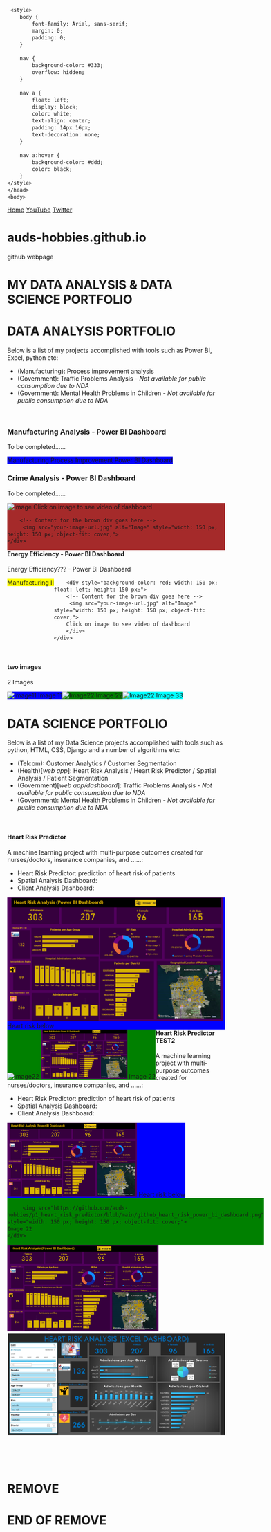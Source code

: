 <!DOCTYPE html>

<html lang="en" dir="ltr">
    <head>
        <title> My Portfolio </title>
        <meta charset="utf-8">
    <meta name="viewport" content="width=device-width, initial-scale=1">

     <style>
        body {
            font-family: Arial, sans-serif;
            margin: 0;
            padding: 0;
        }

        nav {
            background-color: #333;
            overflow: hidden;
        }

        nav a {
            float: left;
            display: block;
            color: white;
            text-align: center;
            padding: 14px 16px;
            text-decoration: none;
        }

        nav a:hover {
            background-color: #ddd;
            color: black;
        }
    </style>
    </head>
    <body>
<nav>
    <a href="#home">Home</a>
    <a href="#about">YouTube</a>
     <a href="#about">Twitter</a>
</nav>


# auds-hobbies.github.io
github webpage
# MY DATA ANALYSIS & DATA SCIENCE PORTFOLIO


<h1>DATA ANALYSIS PORTFOLIO</h1>
Below is a list of my projects accomplished with tools such as Power BI, Excel, python etc: 
<ul>
    <li> (Manufacturing): Process improvement analysis   </li>
    <li> (Government): Traffic Problems Analysis - <i>Not available for public consumption due to NDA </i>  </li>
    <li> (Government): Mental Health Problems in Children - <i>Not available for public consumption due to NDA </i>  </li>
</ul>

<br>
<section>
    <h3> Manufacturing Analysis - Power BI Dashboard </h3>
    <p> To be completed...... </p>
    <div style="background-color: blue; width: 150 px; float: left; height: 150 px;">
    <!-- Content for the blue div goes here -->
    Manufacturing Process Improvement Power BI Dashboard
    </div>
</section>

<br>
<section> 
   <h3> Crime Analysis - Power BI Dashboard </h3>
    <p> To be completed...... </p>
    <div style="background-color: brown; width: 150 px; float: left; height: 150 px;">
        <!-- Content for the brown div goes here -->
         <img src="your-image-url.jpg" alt="Image" style="width: 150 px; height: 150 px; object-fit: cover;">
        Click on image to see video of dashboard
    
        <!-- Content for the brown div goes here -->
         <img src="your-image-url.jpg" alt="Image" style="width: 150 px; height: 150 px; object-fit: cover;"> 
    </div> 
</section>

<br>
<section>
    <h4> Energy Efficiency - Power BI Dashboard </h4> 
    <p>Energy Efficiency???  - Power BI Dashboard </p>
    <div>
        <div style="background-color: yellow; width: 150 px; float: left; height: 150 px;">
        <!-- Content for the blue div goes here -->
        Manufacturing II
        </div>
    
        <div style="background-color: red; width: 150 px; float: left; height: 150 px;">
        <!-- Content for the brown div goes here -->
         <img src="your-image-url.jpg" alt="Image" style="width: 150 px; height: 150 px; object-fit: cover;">
        Click on image to see video of dashboard
        </div>
    </div>
</section>

<br>
<section>
    <h4> two images </h4> 
<p> 2 Images </p>
<!-- Image 1 -->
<div>
    <div style="background-color: blue; width: 150 px; float: left; height: 150 px;">
    <!-- IMAGE 11 -->
    <img src="your-image-url.jpg" alt="Image11" style="width: 150 px; height: 150 px; object-fit: cover;">
    Image 11
    </div>
</div>
<!-- Image 2 -->
<div>
    <div style="background-color: green; width: 150 px; float: left; height: 150 px;">
    <!-- IMAGE 22 -->
    <img src="your-image-url.jpg" alt="Image22" style="width: 150 px; height: 150 px; object-fit: cover;">
    Image 22
    </div>
</div>
<!-- Image 3 -->
<div>
    <div style="background-color: cyan; width: 150 px; float: left; height: 150 px;">
    <!-- IMAGE 33 -->
    <img src="your-image-url.jpg" alt="Image22" style="width: 150 px; height: 150 px; object-fit: cover;">
    Image 33
    </div>
</div>

</section>


<br>
<h1>DATA SCIENCE PORTFOLIO</h1>
Below is a list of my Data Science projects accomplished with tools such as python, HTML, CSS, Django and a number of algorithms etc: 
<ul>
    <li> (Telcom): Customer Analytics / Customer Segmentation   </li>
    <li> (Health)[<i>web app</i>]: Heart Risk Analysis / Heart Risk Predictor / Spatial Analysis / Patient Segmentation   </li>
    <li> (Government)[<i>web app/dashboard</i>]: Traffic Problems Analysis - <i>Not available for public consumption due to NDA </i>  </li>
    <li> (Government): Mental Health Problems in Children - <i>Not available for public consumption due to NDA </i>  </li>
</ul>

 
<br>
<section>
    <h4> Heart Risk Predictor </h4> 
<p> A machine learning project with multi-purpose outcomes created for nurses/doctors, insurance companies, and ......: </p> 
<ul>
    <li> Heart Risk Predictor: prediction of heart risk of patients   </li>
    <li> Spatial Analysis Dashboard:   </li>
    <li> Client Analysis Dashboard:   </li>
</ul>
    
<!-- Image 1 -->
<div>
    <div style="background-color: blue; width: 150 px; float: left; height: 150 px;">
    <img src="https://github.com/auds-hobbies/p1_heart_risk_predictor/blob/main/github_heart_risk_power_bi_dashboard.png " width="500"/> 
    Heart risk below
    </div>
</div>
<!-- Image 2 -->
<div>
    <div style="background-color: green; width: 150 px; float: left; height: 150 px;">
    <!-- IMAGE 22 -->
    <img src="your-image-url.jpg" alt="Image22" style="width: 150 px; height: 150 px; object-fit: cover;">
         <img src="https://github.com/auds-hobbies/p1_heart_risk_predictor/blob/main/github_heart_risk_power_bi_dashboard.png" width="200"/> 
    Image 22
    </div>
</div>

</section>


<br>
<section>
    <h4> Heart Risk Predictor TEST2 </h4> 
<p> A machine learning project with multi-purpose outcomes created for nurses/doctors, insurance companies, and ......: </p> 
<ul>
    <li> Heart Risk Predictor: prediction of heart risk of patients   </li>
    <li> Spatial Analysis Dashboard:   </li>
    <li> Client Analysis Dashboard:   </li>
</ul>
    
<!-- Image 1 -->
<div>
    <div style="background-color: blue; width: 150 px; float: left; height: 150 px;">
    <img src="https://github.com/auds-hobbies/p1_heart_risk_predictor/blob/main/github_heart_risk_power_bi_dashboard.png " width="300"/> 
    Heart risk below
    </div>
</div>
<!-- Image 2 -->
<div>
    <div style="background-color: green; width: 250 px; float: left; height: 550 px;">
    <!-- IMAGE 22 -->
    
         <img src="https://github.com/auds-hobbies/p1_heart_risk_predictor/blob/main/github_heart_risk_power_bi_dashboard.png" style="width: 150 px; height: 150 px; object-fit: cover;"> 
    Image 22
    </div>
</div>
<div>
    <img src="https://github.com/auds-hobbies/p1_heart_risk_predictor/blob/main/github_heart_risk_power_bi_dashboard.png" width="350"/> 
    <img src="https://github.com/auds-hobbies/p1_heart_risk_predictor/blob/main/github_heart_risk_excel_dashboard_v2.png" style="width: 150 px; height: 150 px; object-fit: cover;"   /> 
</div>

</section> 



<br><br><br>
# REMOVE 







# END OF REMOVE



</body>
</html>
